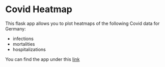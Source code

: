 # Covid Heatmap

This flask app allows you to plot heatmaps of the following Covid data for Germany:

- infections
- mortalities
- hospitalizations

You can find the app under this [link](https://covid.plenge.me)



